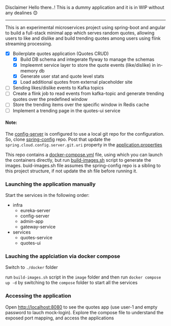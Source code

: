 Disclaimer
Hello there..! This is a dummy application and it is in WIP without any dealines 😊

---

This is an experimental microservices project using spring-boot and angular to build a full-stack minimal app which serves random quotes, allowing users to like and dislike and build trending quotes among users using flink streaming processing. <br/>
 
 - [X] Boilerplate quotes application (Quotes CRUD)
    - [X] Build DB schema and integerate flyway to manage the schemas
    - [X] Impleemnt service layer to store the quote events (like/dislike) in in-memory db
    - [X] Generate user stat and quote level stats
    - [X] Load additional quotes from external placeholder site
 - [ ] Sending likes/dislike events to Kafka topics
 - [ ] Create a flink job to read events from kafka-topic and generate trending quotes over the predefined window
 - [ ] Store the trending items over the specific window in Redis cache
 - [ ] Implement a trending page in the quotes-ui service

<h4>Note:</h4>

The [config-server](./infra/config-server) is configured to use a local git repo for the configuration. So, clone [spring-config](https://github.com/i-m-js/qts-spring-config) repo. Post that update the `spring.cloud.config.server.git.uri` property in the [application.properties](./infra/config-server/src/main/resources/application.properties)

This repo contains a [docker-compose.yml](./docker/compose/docker-compose.yml) file, using which you can launch the containers directly, but run [build-images.sh](./docker/image/build-images.sh) script to generate the images. buid-images.sh file assumes the spring-config repo is a sibling to this project structure, if not update the sh file before running it.

<h3> Launching the application manually </h3>
Start the services in the following order:

- infra
    - eureka-server
    - config-server
    - admin-app
    - gateway-service
- services
    - quotes-service
    - quotes-ui

<h3> Lauching the applciation via docker compose </h3>

Switch to `./docker` folder 

run `build-images.sh` script in the `image` folder and then run `docker compose up -d` by switching to the `compose` folder to start all the services

<h3>Accessing the application </h3>

Open [http://localhost:8080](http://localhost:8080) to see the quotes app (use user-1 and empty password to lauch mock-login). Explore the compose file to understand the exposed port mapping, and access the applications